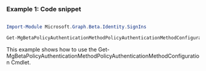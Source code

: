 ### Example 1: Code snippet

```powershell

Import-Module Microsoft.Graph.Beta.Identity.SignIns

Get-MgBetaPolicyAuthenticationMethodPolicyAuthenticationMethodConfiguration -AuthenticationMethodConfigurationId $authenticationMethodConfigurationId

```
This example shows how to use the Get-MgBetaPolicyAuthenticationMethodPolicyAuthenticationMethodConfiguration Cmdlet.

